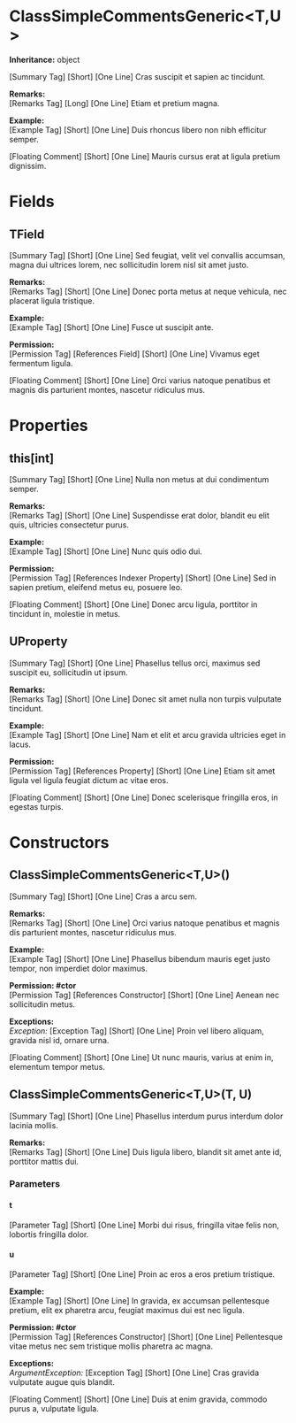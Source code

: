 # ClassSimpleCommentsGeneric<T,U>

**Inheritance:** object  
  
[Summary Tag] [Short] [One Line] Cras suscipit et sapien ac tincidunt.  
  
**Remarks:**  
[Remarks Tag] [Long] [One Line] Etiam et pretium magna.  
  
**Example:**  
[Example Tag] [Short] [One Line] Duis rhoncus libero non nibh efficitur semper.  
  
[Floating Comment] [Short] [One Line] Mauris cursus erat at ligula pretium dignissim.  

# Fields

##  TField

[Summary Tag] [Short] [One Line] Sed feugiat, velit vel convallis accumsan, magna dui ultrices lorem, nec sollicitudin lorem nisl sit amet justo.  
  
**Remarks:**  
[Remarks Tag] [Short] [One Line] Donec porta metus at neque vehicula, nec placerat ligula tristique.  
  
**Example:**  
[Example Tag] [Short] [One Line] Fusce ut suscipit ante.  
  
**Permission:**  
[Permission Tag] [References Field] [Short] [One Line] Vivamus eget fermentum ligula.  
  
[Floating Comment] [Short] [One Line] Orci varius natoque penatibus et magnis dis parturient montes, nascetur ridiculus mus.  

# Properties

##  this[int]

[Summary Tag] [Short] [One Line] Nulla non metus at dui condimentum semper.  
  
**Remarks:**  
[Remarks Tag] [Short] [One Line] Suspendisse erat dolor, blandit eu elit quis, ultricies consectetur purus.  
  
**Example:**  
[Example Tag] [Short] [One Line] Nunc quis odio dui.  
  
**Permission:**  
[Permission Tag] [References Indexer Property] [Short] [One Line] Sed in sapien pretium, eleifend metus eu, posuere leo.  
  
[Floating Comment] [Short] [One Line] Donec arcu ligula, porttitor in tincidunt in, molestie in metus.  

##  UProperty

[Summary Tag] [Short] [One Line] Phasellus tellus orci, maximus sed suscipit eu, sollicitudin ut ipsum.  
  
**Remarks:**  
[Remarks Tag] [Short] [One Line] Donec sit amet nulla non turpis vulputate tincidunt.  
  
**Example:**  
[Example Tag] [Short] [One Line] Nam et elit et arcu gravida ultricies eget in lacus.  
  
**Permission:**  
[Permission Tag] [References Property] [Short] [One Line] Etiam sit amet ligula vel ligula feugiat dictum ac vitae eros.  
  
[Floating Comment] [Short] [One Line] Donec scelerisque fringilla eros, in egestas turpis.  

# Constructors

##  ClassSimpleCommentsGeneric<T,U>()

[Summary Tag] [Short] [One Line] Cras a arcu sem.  
  
**Remarks:**  
[Remarks Tag] [Short] [One Line] Orci varius natoque penatibus et magnis dis parturient montes, nascetur ridiculus mus.  
  
**Example:**  
[Example Tag] [Short] [One Line] Phasellus bibendum mauris eget justo tempor, non imperdiet dolor maximus.  
  
**Permission: #ctor**  
[Permission Tag] [References Constructor] [Short] [One Line] Aenean nec sollicitudin metus.  
  
**Exceptions:**  
_Exception:_ [Exception Tag] [Short] [One Line] Proin vel libero aliquam, gravida nisl id, ornare urna.  
  
[Floating Comment] [Short] [One Line] Ut nunc mauris, varius at enim in, elementum tempor metus.  

##  ClassSimpleCommentsGeneric<T,U>(T, U)

[Summary Tag] [Short] [One Line] Phasellus interdum purus interdum dolor lacinia mollis.  
  
**Remarks:**  
[Remarks Tag] [Short] [One Line] Duis ligula libero, blandit sit amet ante id, porttitor mattis dui.  
  

### Parameters

#### t

[Parameter Tag] [Short] [One Line] Morbi dui risus, fringilla vitae felis non, lobortis fringilla dolor.  

#### u

[Parameter Tag] [Short] [One Line] Proin ac eros a eros pretium tristique.  

  
**Example:**  
[Example Tag] [Short] [One Line] In gravida, ex accumsan pellentesque pretium, elit ex pharetra arcu, feugiat maximus dui est nec ligula.  
  
**Permission: #ctor**  
[Permission Tag] [References Constructor] [Short] [One Line] Pellentesque vitae metus nec sem tristique mollis pharetra ac magna.  
  
**Exceptions:**  
_ArgumentException:_ [Exception Tag] [Short] [One Line] Cras gravida vulputate augue quis blandit.  
  
[Floating Comment] [Short] [One Line] Duis at enim gravida, commodo purus a, vulputate ligula.  

